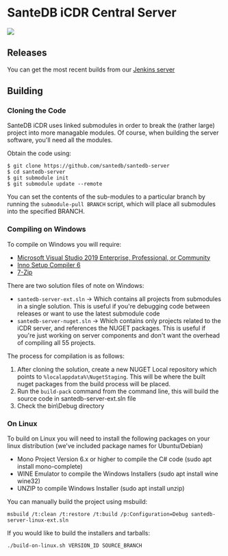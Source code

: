 # SanteDB iCDR Central Server

![](https://jenkins.fyfesoftware.ca/buildStatus/icon?job=santedb-icdr-master)

## Releases 

You can get the most recent builds from our [Jenkins server](https://jenkins.fyfesoftware.ca/job/santedb-icdr-master/7)

## Building

### Cloning the Code

SanteDB iCDR uses linked submodules in order to break the (rather large) project into more managable modules. Of course, when building the server software, you'll need all the modules. 

Obtain the code using:

```
$ git clone https://github.com/santedb/santedb-server
$ cd santedb-server
$ git submodule init
$ git submodule update --remote
```

You can set the contents of the sub-modules to a particular branch by running the ```submodule-pull BRANCH``` script, which will place all submodules into the specified BRANCH.

### Compiling on Windows

To compile on Windows you will require:

* [Microsoft Visual Studio 2019 Enterprise, Professional, or Community](https://visualstudio.microsoft.com/)
* [Inno Setup Compiler 6](https://jrsoftware.org/isdl.php)
* [7-Zip](https://www.7-zip.org/download.html)

There are two solution files of note on Windows:

* ```santedb-server-ext.sln``` -> Which contains all projects from submodules in a single solution. This is useful if you're debugging code between releases or want to use the latest submodule code 
* ```santedb-server-nuget.sln``` -> Which contains only projects related to the iCDR server, and references the NUGET packages. This is useful if you're just working on server components and don't want the overhead of compiling all 55 projects.

The process for compilation is as follows:

1. After cloning the solution, create a new NUGET Local repository which points to ```%localappdata%\NugetStaging```. This will be where the built nuget packages from the build process will be placed.
2. Run the ```build-pack``` command from the command line, this will build the source code in santedb-server-ext.sln file
3. Check the bin\Debug directory


### On Linux

To build on Linux you will need to install the following packages on your linux distribution (we've included package names for Ubuntu/Debian)

* Mono Project Version 6.x or higher to compile the C# code (sudo apt install mono-complete)
* WINE Emulator to compile the Windows Installers (sudo apt install wine wine32)
* UNZIP to compile Windows Installer (sudo apt install unzip)

You can manually build the project using msbuild:

```
msbuild /t:clean /t:restore /t:build /p:Configuration=Debug santedb-server-linux-ext.sln
```

If you would like to build the installers and tarballs:

```
./build-on-linux.sh VERSION_ID SOURCE_BRANCH
```

